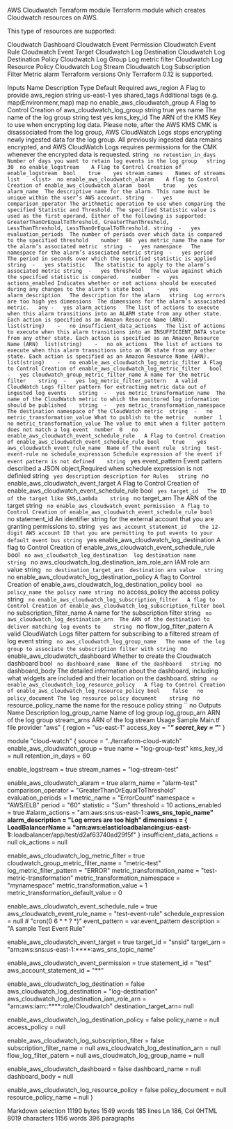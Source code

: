 AWS Cloudwatch Terraform module
Terraform module which creates Cloudwatch resources on AWS.

This type of resources are supported:

Cloudwatch Dashboard
Cloudwatch Event Permission
Cloudwatch Event Rule
Cloudwatch Event Target
Cloudwatch Log Destination
Cloudwatch Log Destination Policy
Cloudwatch Log Group
Log metric filter
Cloudwatch Log Resource Policy
Cloudwatch Log Stream
Cloudwatch Log Subscription Filter
Metric alarm
Terraform versions
Only Terraform 0.12 is supported.

Inputs
Name	Description	Type	Default	Required
aws_region	A Flag to provide aws_region	string	us-east-1	yes
shared_tags	Additional tags (e.g. map(Environmenr,map)	map	<map>	no
enable_aws_cloudwatch_group	A Flag to Control Creation of aws_cloudwatch_log_group	string	true	yes
name	The name of the log group	string	test	yes
kms_key_id	The ARN of the KMS Key to use when encrypting log data. Please note, after the AWS KMS CMK is disassociated from the log group, AWS CloudWatch Logs stops encrypting newly ingested data for the log group. All previously ingested data remains encrypted, and AWS CloudWatch Logs requires permissions for the CMK whenever the encrypted data is requested.	string	``	no
retention_in_days	Number of days you want to retain log events in the log group	string	30	no
enable_logstream	A Flag to Control Creation of enable_logstream	bool	true	yes
stream_names	Names of streams	list	<list>	no
enable_aws_cloudwatch_alaram	A flag to Control Creation of enable_aws_cloudwatch_alaram	bool	true	yes
alarm_name	The descriptive name for the alarm. This name must be unique within the user’s AWS account.	string	-	yes
comparison_operator	The arithmetic operation to use when comparing the specified Statistic and Threshold. The specified Statistic value is used as the first operand. Either of the following is supported: GreaterThanOrEqualToThreshold, GreaterThanThreshold, LessThanThreshold, LessThanOrEqualToThreshold.	string	-	yes
evaluation_periods	The number of periods over which data is compared to the specified threshold	number	60	yes
metric_name	The name for the alarm’s associated metric	string	-	yes
namespace	The namespace for the alarm’s associated metric	string	-	yes
period	The period in seconds over which the specified statistic is applied	string	-	yes
statistic	The statistic to apply to the alarm’s associated metric	string	-	yes
threshold	The value against which the specified statistic is compared.	number	-	yes
actions_enabled	Indicates whether or not actions should be executed during any changes to the alarm’s state	bool	-	yes
alarm_description	The description for the alarm	string	Log errors are too high	yes
dimensions	The dimensions for the alarm’s associated metric.	any	-	yes
alarm_actions	The list of actions to execute when this alarm transitions into an ALARM state from any other state. Each action is specified as an Amazon Resource Name (ARN).	list(string)	-	no
insufficient_data_actions	The list of actions to execute when this alarm transitions into an INSUFFICIENT_DATA state from any other state. Each action is specified as an Amazon Resource Name (ARN)	list(string)	-	no
ok_actions	The list of actions to execute when this alarm transitions into an OK state from any other state. Each action is specified as an Amazon Resource Name (ARN).	list(string)	-	no
enable_aws_cloudwatch_log_metric_filter	A Flag to Control Creation of enable_aws_cloudwatch_log_metric_filter	bool	-	yes
cloudwatch_group_metric_filter_name	A name for the metric filter	string	-	yes
log_metric_filter_pattern	A valid CloudWatch Logs filter pattern for extracting metric data out of ingested log events	string	-	yes
metric_transformation_name	The name of the CloudWatch metric to which the monitored log information should be published	string	-	yes
metric_transformation_namespace	The destination namespace of the CloudWatch metric	string	-	no
metric_transformation_value	What to publish to the metric	number	1	no
metric_transformation_value	The value to emit when a filter pattern does not match a log event	number	0	no
enable_aws_cloudwatch_event_schedule_rule	A Flag to Control Creation of enable_aws_cloudwatch_event_schedule_rule	bool	true	yes
aws_cloudwatch_event_rule_name	Name of the event rule	string	test-event-rule	no
schedule_expression	Schedule expression of the event if event pattern is not defined	string	``	yes
event_pattern	Event pattern described a JSON object,Required when schedule expression is not definied	string	``	yes
description	description for Rules	string	``	no
enable_aws_cloudwatch_event_target	A Flag to Control Creation of enable_aws_cloudwatch_event_schedule_rule	bool	``	yes
target_id	The ID of the target like SNS,Lambda	string	``	no
target_arn	The ARN of the target	string	``	no
enable_aws_cloudwatch_event_permission	A flag to Control Creation of enable_aws_cloudwatch_event_schedule_rule	bool	``	no
statement_id	An identifier string for the external account that you are granting permissions to.	string	``	yes
aws_account_statement_id	the 12-digit AWS account ID that you are permitting to put events to your default event bus	string	``	yes
enable_aws_cloudwatch_log_destination	A flag to Control Creation of enable_aws_cloudwatch_event_schedule_rule	bool	``	no
aws_cloudwatch_log_destination	log destination name	string	``	no
aws_cloudwatch_log_destination_iam_role_arn	IAM role arn value	string	``	no
destination_target_arn	destination arn value	string	``	no
enable_aws_cloudwatch_log_destination_policy	A flag to Control Creation of enable_aws_cloudwatch_log_destination_policy	bool	``	no
policy_name	the policy name	string	``	no
access_policy	the access policy	string	``	no
enable_aws_cloudwatch_log_subscription_filter	A flag to Control Creation of enable_aws_cloudwatch_log_subscription_filter	bool	``	no
subscription_filter_name	A name for the subscription filter	string	``	no
aws_cloudwatch_log_destination_arn	The ARN of the destination to deliver matching log events to	string	``	no
flow_log_filter_patern	A valid CloudWatch Logs filter pattern for subscribing to a filtered stream of log event	string	``	no
aws_cloudwatch_log_group_name	The name of the log group to associate the subscription filter with	string	``	no
enable_aws_cloudwatch_dashboard	Whether to create the Cloudwatch dashboard	bool	``	no
dashboard_name	Name of the dashboard	string	``	no
dashboard_body	The detailed information about the dashboard, including what widgets are included and their location on the dashboard.	string	``	no
enable_aws_cloudwatch_log_resource_policy	A flag to Control Creation of enable_aws_cloudwatch_log_resource_policy	bool	false	no
policy_document	The log resource policy document	string	``	no
resource_policy_name	the name for the resouce policy	string	``	no
Outputs
Name	Description
log_group_name	Name of log group
log_group_arn	ARN of the log group
stream_arns	ARN of the log stream
Usage
Sample Main.tf file
provider "aws" {
  region     = "us-east-1"
  access_key = "***"
  secret_key = "***"
}

module "cloud-watch" {
  source = "../terraform-cloud-watch"
  enable_aws_cloudwatch_group = true
  name = "log-group-test"
  kms_key_id = null
  retention_in_days = 60
  
  enable_logstream = true
  stream_names = "log-stream-test"
  
  enable_aws_cloudwatch_alaram = true
  alarm_name = "alarm-test"
  comparison_operator = "GreaterThanOrEqualToThreshold"
  evaluation_periods = 1
  metric_name = "ErrorCount"
  namespace = "AWS/ELB"
  period = "60"
  statistic = "Sum"
  threshold = 10
  actions_enabled = true
  #alarm_actions = "arn:aws:sns:us-east-1:****:aws_sns_topic_name"
  alarm_description = "Log errors are too high"
  dimensions = {
    LoadBalancerName = "arn:aws:elasticloadbalancing:us-east-1:****:loadbalancer/app/test/d2af63740ad29f5f"
  }
  insufficient_data_actions = null 
  ok_actions = null 

  enable_aws_cloudwatch_log_metric_filter = true
  cloudwatch_group_metric_filter_name = "metric-test"
  log_metric_filter_pattern = "ERROR"
  metric_transformation_name = "test-metric-transformation"
  metric_transformation_namespace = "mynamespace"
  metric_transformation_value = 1
  metric_transformation_default_value = 0
  
  enable_aws_cloudwatch_event_schedule_rule  = true
  aws_cloudwatch_event_rule_name  = "test-event-rule"
  schedule_expression  = null # "cron(0 6 * * ? *)"
  event_pattern =  var.event_pattern
  description = "A sample Test Event Rule"

  enable_aws_cloudwatch_event_target = true
  target_id = "snsid"
  target_arn = "arn:aws:sns:us-east-1:****:aws_sns_topic_name"

  enable_aws_cloudwatch_event_permission = true
  statement_id = "test"
  aws_account_statement_id = "**"
  
  enable_aws_cloudwatch_log_destination = false
  aws_cloudwatch_log_destination = "log-destination"
  aws_cloudwatch_log_destination_iam_role_arn = "arn:aws:iam::****:role/Cloudwatch"
  destination_target_arn= null 

  enable_aws_cloudwatch_log_destination_policy = false 
  policy_name = null
  access_policy = null
 
  enable_aws_cloudwatch_log_subscription_filter = false
  subscription_filter_name = null
  aws_cloudwatch_log_destination_arn = null
  flow_log_filter_patern = null
  aws_cloudwatch_log_group_name = null 
  
  enable_aws_cloudwatch_dashboard = false
  dashboard_name = null
  dashboard_body = null

  enable_aws_cloudwatch_log_resource_policy = false
  policy_document = null
  resource_policy_name = null
}

Markdown selection 11190 bytes 1549 words 185 lines Ln 186, Col 0HTML 8019 characters 1156 words 396 paragraphs

